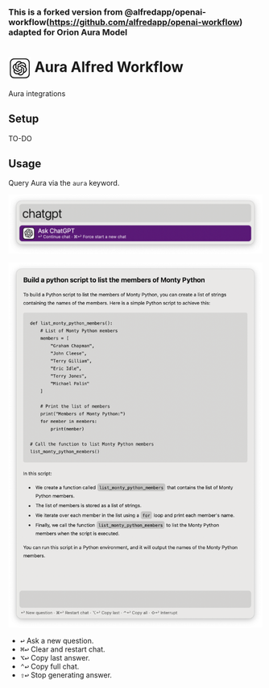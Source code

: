 ### This is a forked version from @alfredapp/openai-workflow(https://github.com/alfredapp/openai-workflow) adapted for Orion Aura Model

# <img src='icon.png' width='45' align='center' alt='icon'> Aura Alfred Workflow

Aura integrations

## Setup
TO-DO

## Usage
Query Aura via the `aura` keyword.

![Start Aura query](images/about/chatgptkeyword.png)

![Querying Aura](images/about/chatgpttextview.png)

* <kbd>↩&#xFE0E;</kbd> Ask a new question.
* <kbd>⌘</kbd><kbd>↩&#xFE0E;</kbd> Clear and restart chat.
* <kbd>⌥</kbd><kbd>↩&#xFE0E;</kbd> Copy last answer.
* <kbd>⌃</kbd><kbd>↩&#xFE0E;</kbd> Copy full chat.
* <kbd>⇧</kbd><kbd>↩&#xFE0E;</kbd> Stop generating answer.
